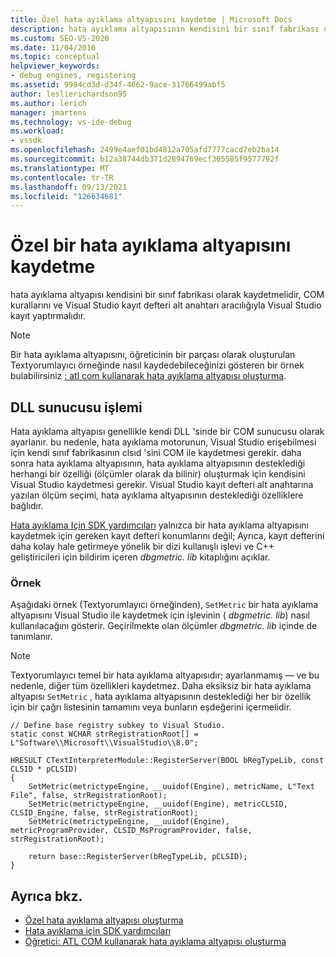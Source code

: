 ```yaml
---
title: Özel hata ayıklama altyapısını kaydetme | Microsoft Docs
description: hata ayıklama altyapısının kendisini bir sınıf fabrikası olarak kaydetme, COM kurallarını izleyen ve kayıt defteri aracılığıyla Visual Studio kaydolma hakkında bilgi edinin.
ms.custom: SEO-VS-2020
ms.date: 11/04/2016
ms.topic: conceptual
helpviewer_keywords:
- debug engines, registering
ms.assetid: 9984cd3d-d34f-4662-9ace-31766499abf5
author: leslierichardson95
ms.author: lerich
manager: jmartens
ms.technology: vs-ide-debug
ms.workload:
- vssdk
ms.openlocfilehash: 2499e4aef01bd4812a705afd7777cacd7eb2ba14
ms.sourcegitcommit: b12a38744db371d2894769ecf305585f9577792f
ms.translationtype: MT
ms.contentlocale: tr-TR
ms.lasthandoff: 09/13/2021
ms.locfileid: "126634681"
---
```

# <a name="register-a-custom-debug-engine"></a>Özel bir hata ayıklama altyapısını kaydetme
hata ayıklama altyapısı kendisini bir sınıf fabrikası olarak kaydetmelidir, COM kurallarını ve Visual Studio kayıt defteri alt anahtarı aracılığıyla Visual Studio kayıt yaptırmalıdır.

> [!NOTE]
> Bir hata ayıklama altyapısını, öğreticinin bir parçası olarak oluşturulan Textyorumlayıcı örneğinde nasıl kaydedebileceğinizi gösteren bir örnek bulabilirsiniz [: atl com kullanarak hata ayıklama altyapısı oluşturma](/previous-versions/bb147024(v=vs.90)).

## <a name="dll-server-process"></a>DLL sunucusu işlemi
 Hata ayıklama altyapısı genellikle kendi DLL 'sinde bir COM sunucusu olarak ayarlanır. bu nedenle, hata ayıklama motorunun, Visual Studio erişebilmesi için kendi sınıf fabrikasının clsıd 'sini COM ile kaydetmesi gerekir. daha sonra hata ayıklama altyapısının, hata ayıklama altyapısının desteklediği herhangi bir özelliği (ölçümler olarak da bilinir) oluşturmak için kendisini Visual Studio kaydetmesi gerekir. Visual Studio kayıt defteri alt anahtarına yazılan ölçüm seçimi, hata ayıklama altyapısının desteklediği özelliklere bağlıdır.

 [Hata ayıklama Için SDK yardımcıları](../../extensibility/debugger/reference/sdk-helpers-for-debugging.md) yalnızca bir hata ayıklama altyapısını kaydetmek için gereken kayıt defteri konumlarını değil; Ayrıca, kayıt defterini daha kolay hale getirmeye yönelik bir dizi kullanışlı işlevi ve C++ geliştiricileri için bildirim içeren *dbgmetric. lib* kitaplığını açıklar.

### <a name="example"></a>Örnek
 Aşağıdaki örnek (Textyorumlayıcı örneğinden), `SetMetric` bir hata ayıklama altyapısını Visual Studio ile kaydetmek için işlevinin ( *dbgmetric. lib*) nasıl kullanılacağını gösterir. Geçirilmekte olan ölçümler *dbgmetric. lib* içinde de tanımlanır.

> [!NOTE]
> Textyorumlayıcı temel bir hata ayıklama altyapısıdır; ayarlanmamış — ve bu nedenle, diğer tüm özellikleri kaydetmez. Daha eksiksiz bir hata ayıklama altyapısı `SetMetric` , hata ayıklama altyapısının desteklediği her bir özellik için bir çağrı listesinin tamamını veya bunların eşdeğerini içermelidir.

```
// Define base registry subkey to Visual Studio.
static const WCHAR strRegistrationRoot[] = L"Software\\Microsoft\\VisualStudio\\8.0";

HRESULT CTextInterpreterModule::RegisterServer(BOOL bRegTypeLib, const CLSID * pCLSID)
{
    SetMetric(metrictypeEngine, __uuidof(Engine), metricName, L"Text File", false, strRegistrationRoot);
    SetMetric(metrictypeEngine, __uuidof(Engine), metricCLSID, CLSID_Engine, false, strRegistrationRoot);
    SetMetric(metrictypeEngine, __uuidof(Engine), metricProgramProvider, CLSID_MsProgramProvider, false, strRegistrationRoot);

    return base::RegisterServer(bRegTypeLib, pCLSID);
}
```

## <a name="see-also"></a>Ayrıca bkz.
- [Özel hata ayıklama altyapısı oluşturma](../../extensibility/debugger/creating-a-custom-debug-engine.md)
- [Hata ayıklama için SDK yardımcıları](../../extensibility/debugger/reference/sdk-helpers-for-debugging.md)
- [Öğretici: ATL COM kullanarak hata ayıklama altyapısı oluşturma](/previous-versions/bb147024(v=vs.90))